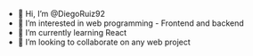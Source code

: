- 👋 Hi, I’m @DiegoRuiz92
- 👀 I’m interested in web programming - Frontend and backend 
- 🌱 I’m currently learning React
- 💞️ I’m looking to collaborate on any web project

<!---
DiegoRuiz92/DiegoRuiz92 is a ✨ special ✨ repository because its `README.md` (this file) appears on your GitHub profile.
You can click the Preview link to take a look at your changes.
--->
